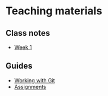 # Teaching materials

## Class notes
- [Week 1](week1.md)

## Guides

- [Working with Git](guides/working-with-git.md)
- [Assignments](guides/assignments.md)
